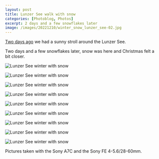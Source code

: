 ```yaml
---
layout: post
title: Lunzer See walk with snow 
categories: [Photoblog, Photos]
excerpt: 2 days and a few snowflakes later
image: /images/20221210/winter_snow_lunzer_see-02.jpg
---
```


[Two days ago](..7lunzer_see_winter_walk) we had a sunny stroll around the Lunzer See.

Two days and a few snowflakes later, snow was here and Christmas felt a bit closer.

![Lunzer See winter with snow](../images/20221210/winter_snow_lunzer_see-01.jpg)

![Lunzer See winter with snow](../images/20221210/winter_snow_lunzer_see-20.jpg)

![Lunzer See winter with snow](../images/20221210/winter_snow_lunzer_see-03.jpg)

![Lunzer See winter with snow](../images/20221210/winter_snow_lunzer_see-04.jpg)

![Lunzer See winter with snow](../images/20221210/winter_snow_lunzer_see-05.jpg)

![Lunzer See winter with snow](../images/20221210/winter_snow_lunzer_see-06.jpg)

![Lunzer See winter with snow](../images/20221210/winter_snow_lunzer_see-07.jpg)

![Lunzer See winter with snow](../images/20221210/winter_snow_lunzer_see-08.jpg)

![Lunzer See winter with snow](../images/20221210/winter_snow_lunzer_see-09.jpg)

Pictures taken with the Sony A7C and the Sony FE 4-5.6/28-60mm.
